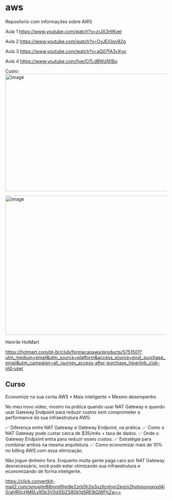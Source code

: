 # aws
Repositorio com informações sobre AWS

Aula 1
https://www.youtube.com/watch?v=zrJX3HlKveI

Aula 2
https://www.youtube.com/watch?v=OvJEjOqv92g

Aula 3
https://www.youtube.com/watch?v=aQ07fA3vXyo

Aula 4
https://www.youtube.com/live/O7LdBWzN1Bo

Custo:
<img width="763" height="367" alt="image" src="https://github.com/user-attachments/assets/5ffb901c-4dda-4cb5-9de0-16e82456e932" />


<img width="582" height="435" alt="image" src="https://github.com/user-attachments/assets/28523785-4703-48dc-8843-553a947c7509" />

Henrile HotMart

https://hotmart.com/pt-br/club/formacaoaws/products/5751501?utm_medium=email&utm_source=platform&access_source=post_purchase_email&utm_campaign=all_journey_access-after-purchase_hiperlink_club-old-user


## Curso

Economize na sua conta AWS • Mais inteligente • Mesmo desempenho

No meu novo vídeo, mostro na prática quando usar NAT Gateway e quando usar Gateway Endpoint para reduzir custos sem comprometer a performance da sua infraestrutura AWS:

✅ Diferença entre NAT Gateway e Gateway Endpoint, na prática.
✅ Como o NAT Gateway pode custar cerca de $35/mês + taxa de dados.​
✅ Onde o Gateway Endpoint entra para reduzir esses custos.​
✅ Estratégia para combinar ambos na mesma arquitetura.​
✅ Como economizar mais de 10% no billing AWS com essa otimização.

Não jogue dinheiro fora.​
Enquanto muita gente paga caro por NAT Gateway desnecessário, você pode estar otimizando sua infraestrutura e economizando de forma inteligente.

https://click.convertkit-mail2.com/xmuglm88mmi6hp9e2zrb5h2p3xzllcnhvn2eg/n2hohquvvqvxd4i0/aHR0cHM6Ly95b3V0dS5iZS80b1d5RE9jQWFhZw==
